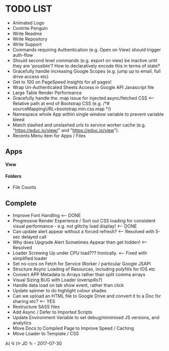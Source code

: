 
TODO LIST 
=========
* Animated Logo
* Contrite Penguin
* Write Readme
* Write Repository
* Write Support
* Commands requiring Authentication (e.g. Open on View) should trigger auth-flow
* Should second level commands (e.g. export on view) be inactive until they are 'possible'? How to declaratively encode this in terms of state?
* Gracefully handle increasing Google Scopes (e.g. jump up to email, full drive access etc)
* Get to 100 on PageSpeed Insights for all pages!
* Wrap Un-Authenticated Sheets Access in Google API Javascript file
* Large Table Render Performance
* Gracefully handle the .map issue for injected async/fetched CSS <-- Relative path at end of Bootstrap CSS (e.g. /*# sourceMappingURL=bootstrap.min.css.map */)
* Namespace whole App within single window variable to prevent variable bleed
* Match slashed and unslashed urls to service worker cache (e.g. "https://educ.io/view/" and "https://educ.io/view").
* Recents Menu item for Apps / Files

Apps
----

#### View

#### Folders
* File Counts

Complete
--------
* Improve Font Handling <-- DONE
* Progressive Render Experience / Sort out CSS loading for consistent visual performance - e.g. not glitchy load display! <-- DONE
* Can update alert appear without a forced refresh? <-- Resolved with 5-sec delayed call
* Why does Upgrade Alert Sometimes Appear then get hidden! <-- Resolved
* Loader Screwing Up under CPU load??? Ironically. <-- Fixed with simplified loader
* Set no-cors on Fetch for Service Worker / particular Google JSAPI
* Structure Async Loading of Resources, including polyfills for IOS etc
* Convert APP Metadata to Arrays rather than split comma arrays
* Visual Sizing BUG with Loader (overspills?)
* Handle data load on tab show event, rather than click
* Update spinner to do highlight colour shades
* Can we upload an HTML file to Google Drive and convert it to a Doc for sharing etc? <-- YES
* Restructure SASS files
* Add Async / Defer to Imported Scripts
* Update Environment Variable to set debug/minimised JS versions, and analytics
* Move Docs to Compiled Page to Improve Speed / Caching
* Move Loader to Template / CSS

ᕕ( ᐛ )ᕗ JD ♑ - 2017-07-30